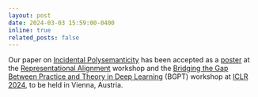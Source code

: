 ```yaml
---
layout: post
date: 2024-03-03 15:59:00-0400
inline: true
related_posts: false
---
```


Our paper on [Incidental Polysemanticity](https://arxiv.org/abs/2312.03096) has been accepted as a [poster](https://openreview.net/forum?id=AHfE6WeJLQ) at the [Representational Alignment](https://representational-alignment.github.io/) workshop and the [Bridging the Gap Between Practice and Theory in Deep Learning](https://sites.google.com/view/bgpt-iclr24) (BGPT) workshop at [ICLR 2024](https://iclr.cc/), to be held in Vienna, Austria.

